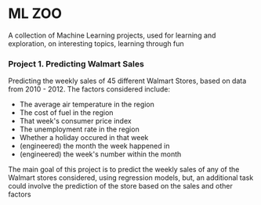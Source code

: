# ML ZOO

A collection of Machine Learning projects, used for learning and exploration, on interesting topics, learning through fun

### Project 1. Predicting Walmart Sales

Predicting the weekly sales of 45 different Walmart Stores, based on data from 2010 - 2012.
The factors considered include:
* The average air temperature in the region
* The cost of fuel in the region
* That week's consumer price index
* The unemployment rate in the region
* Whether a holiday occured in that week
* (engineered) the month the week happened in
* (engineered) the week's number within the month

The main goal of this project is to predict the weekly sales of any of the Walmart stores considered, using regression models, but, an additional task could involve the prediction of the store based on the sales and other factors